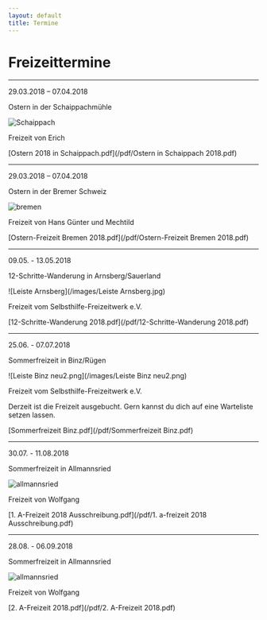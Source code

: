 ```yaml
---
layout: default
title: Termine
---
```

# Freizeittermine

---------------------------------------------------------------------

29.03.2018 – 07.04.2018

Ostern in der Schaippachmühle

![Schaippach](/images/schaippach.jpeg)

Freizeit von Erich

[Ostern 2018 in Schaippach.pdf](/pdf/Ostern in Schaippach 2018.pdf)

----------------------------------------------------------------------------

29.03.2018 – 07.04.2018

Ostern in der Bremer Schweiz

![bremen](/images/bremen.jpeg)

Freizeit von Hans Günter und Mechtild

[Ostern-Freizeit Bremen 2018.pdf](/pdf/Ostern-Freizeit Bremen 2018.pdf)

----------------------------------------------------------------------------

09.05. - 13.05.2018

12-Schritte-Wanderung in Arnsberg/Sauerland

![Leiste Arnsberg](/images/Leiste Arnsberg.jpg)

Freizeit vom Selbsthilfe-Freizeitwerk e.V.

[12-Schritte-Wanderung 2018.pdf](/pdf/12-Schritte-Wanderung 2018.pdf)

----------------------------------------------------------------------------

25.06. - 07.07.2018

Sommerfreizeit in Binz/Rügen

![Leiste Binz neu2.png](/images/Leiste Binz neu2.png)

Freizeit vom Selbsthilfe-Freizeitwerk e.V.

Derzeit ist die Freizeit ausgebucht. Gern kannst du dich auf eine Warteliste setzen lassen.

[Sommerfreizeit Binz.pdf](/pdf/Sommerfreizeit Binz.pdf)

----------------------------------------------------------------------------

30.07. - 11.08.2018

Sommerfreizeit in Allmannsried

![allmannsried](/images/allmansried.jpeg)

Freizeit von Wolfgang

[1. A-Freizeit 2018 Ausschreibung.pdf](/pdf/1. a-freizeit 2018 Ausschreibung.pdf)

-----------------------------------------------------------------------------

28.08. - 06.09.2018

Sommerfreizeit in Allmannsried

![allmannsried](/images/allmansried.jpeg)

Freizeit von Wolfgang

[2. A-Freizeit 2018.pdf](/pdf/2. A-Freizeit 2018.pdf)
